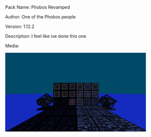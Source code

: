 Pack Name: Phobos Revamped

Author: One of the Phobos people

Version: 1.12.2

Description: I feel like ive done this one

Media:

![image](image.png)